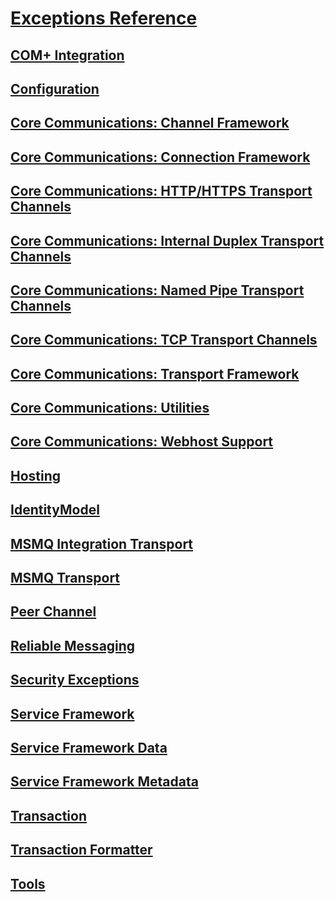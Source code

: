 # [Exceptions Reference](index.md)
## [COM+ Integration](com-integration.md)
## [Configuration](configuration.md)
## [Core Communications: Channel Framework](core-communications-channel-framework.md)
## [Core Communications: Connection Framework](core-communications-connection-framework.md)
## [Core Communications: HTTP/HTTPS Transport Channels](core-communications-http-https-transport-channels.md)
## [Core Communications: Internal Duplex Transport Channels](core-communications-internal-duplex-transport-channels.md)
## [Core Communications: Named Pipe Transport Channels](core-communications-named-pipe-transport-channels.md)
## [Core Communications: TCP Transport Channels](core-communications-tcp-transport-channels.md)
## [Core Communications: Transport Framework](core-communications-transport-framework.md)
## [Core Communications: Utilities](core-communications-utilities.md)
## [Core Communications: Webhost Support](core-communications-webhost-support.md)
## [Hosting](hosting-exceptions.md)
## [IdentityModel](identitymodel-exceptions.md)
## [MSMQ Integration Transport](msmq-integration-transport.md)
## [MSMQ Transport](msmq-transport.md)
## [Peer Channel](peer-channel.md)
## [Reliable Messaging](reliable-messaging.md)
## [Security Exceptions](security-exceptions.md)
## [Service Framework](service-framework.md)
## [Service Framework Data](service-framework-data.md)
## [Service Framework Metadata](service-framework-metadata.md)
## [Transaction](transaction-exceptions.md)
## [Transaction Formatter](transaction-formatter.md)
## [Tools](tools.md)
